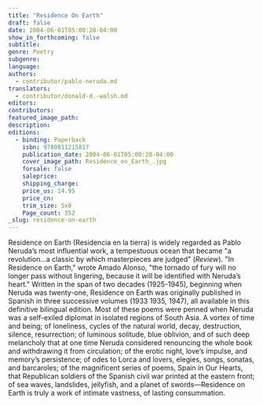 ```yaml
---
title: "Residence On Earth"
draft: false
date: 2004-06-01T05:00:28-04:00
show_in_forthcoming: false
subtitle:
genre: Poetry
subgenre:
language:
authors:
  - contributor/pablo-neruda.md
translators:
  - contributor/donald-d.-walsh.md
editors:
contributors:
featured_image_path:
description:
editions:
  - binding: Paperback
    isbn: 9780811215817
    publication_date: 2004-06-01T05:00:28-04:00
    cover_image_path: Residence_on_Earth_.jpg
    forsale: false
    saleprice:
    shipping_charge:
    price_us: 14.95
    price_cn:
    trim_size: 5x8
    Page_count: 352
_slug: residence-on-earth
---
```


Residence on Earth (Residencia en la tierra) is widely regarded as Pablo Neruda’s most influential work, a tempestuous ocean that became "a revolution…a classic by which masterpieces are judged" (_Review_). "In Residence on Earth," wrote Amado Alonso, "the tornado of fury will no longer pass without lingering, because it will be identified with Neruda’s heart." Written in the span of two decades (1925-1945), beginning when Neruda was twenty-one, Residence on Earth was originally published in Spanish in three successive volumes (1933 1935, 1947), all available in this definitive bilingual edition. Most of these poems were penned when Neruda was a self-exiled diplomat in isolated regions of South Asia. A vortex of time and being; of loneliness, cycles of the natural world, decay, destruction, silence, resurrection; of luminous solitude, blue oblivion, and of such deep melancholy that at one time Neruda considered renouncing the whole book and withdrawing it from circulation; of the erotic night, love’s impulse, and memory’s persistence; of odes to Lorca and lovers, elegies, songs, sonatas, and barcaroles; of the magnificent series of poems, Spain in Our Hearts, that Republican soldiers of the Spanish civil war printed at the eastern front; of sea waves, landslides, jellyfish, and a planet of swords––Residence on Earth is truly a work of intimate vastness, of lasting consummation.

